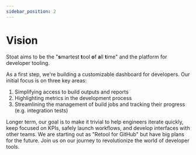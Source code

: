 ```yaml
---
sidebar_position: 2
---
```


# Vision

Stoat aims to be the "**s**martest **t**ool **o**f **a**ll **t**ime" and the platform for developer tooling.

As a first step, we're building a customizable dashboard for developers. Our initial focus is on three key areas:
1. Simplifying access to build outputs and reports
2. Highlighting metrics in the development process
3. Streamlining the management of build jobs and tracking their progress (e.g. integration tests)

Longer term, our goal is to make it trivial to help engineers iterate quickly, keep focused on KPIs, safely launch workflows, and develop interfaces with other teams.
We are starting out as "Retool for GitHub" but have big plans for the future. 
Join us on our journey to revolutionize the world of developer tools.
